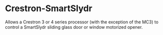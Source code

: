 # Crestron-SmartSlydr

Allows a Crestron 3 or 4 series processor (with the exception of the MC3) to control
a SmartSlydr sliding glass door or window motorized opener.
